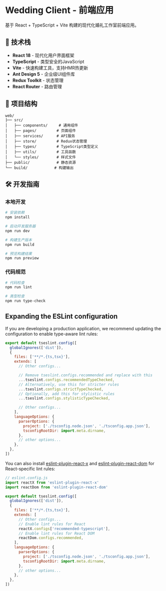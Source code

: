 # Wedding Client - 前端应用

基于 React + TypeScript + Vite 构建的现代化婚礼工作室前端应用。

## 🚀 技术栈

- **React 18** - 现代化用户界面框架
- **TypeScript** - 类型安全的JavaScript
- **Vite** - 快速构建工具，支持HMR热更新
- **Ant Design 5** - 企业级UI组件库
- **Redux Toolkit** - 状态管理
- **React Router** - 路由管理

## 📁 项目结构

```
web/
├── src/
│   ├── components/     # 通用组件
│   ├── pages/         # 页面组件
│   ├── services/      # API服务
│   ├── store/         # Redux状态管理
│   ├── types/         # TypeScript类型定义
│   ├── utils/         # 工具函数
│   └── styles/        # 样式文件
├── public/            # 静态资源
└── build/            # 构建输出
```

## 🛠️ 开发指南

### 本地开发
```bash
# 安装依赖
npm install

# 启动开发服务器
npm run dev

# 构建生产版本
npm run build

# 预览构建结果
npm run preview
```

### 代码规范
```bash
# 代码检查
npm run lint

# 类型检查
npm run type-check
```

## Expanding the ESLint configuration

If you are developing a production application, we recommend updating the configuration to enable type-aware lint rules:

```js
export default tseslint.config([
  globalIgnores(['dist']),
  {
    files: ['**/*.{ts,tsx}'],
    extends: [
      // Other configs...

      // Remove tseslint.configs.recommended and replace with this
      ...tseslint.configs.recommendedTypeChecked,
      // Alternatively, use this for stricter rules
      ...tseslint.configs.strictTypeChecked,
      // Optionally, add this for stylistic rules
      ...tseslint.configs.stylisticTypeChecked,

      // Other configs...
    ],
    languageOptions: {
      parserOptions: {
        project: ['./tsconfig.node.json', './tsconfig.app.json'],
        tsconfigRootDir: import.meta.dirname,
      },
      // other options...
    },
  },
])
```

You can also install [eslint-plugin-react-x](https://github.com/Rel1cx/eslint-react/tree/main/packages/plugins/eslint-plugin-react-x) and [eslint-plugin-react-dom](https://github.com/Rel1cx/eslint-react/tree/main/packages/plugins/eslint-plugin-react-dom) for React-specific lint rules:

```js
// eslint.config.js
import reactX from 'eslint-plugin-react-x'
import reactDom from 'eslint-plugin-react-dom'

export default tseslint.config([
  globalIgnores(['dist']),
  {
    files: ['**/*.{ts,tsx}'],
    extends: [
      // Other configs...
      // Enable lint rules for React
      reactX.configs['recommended-typescript'],
      // Enable lint rules for React DOM
      reactDom.configs.recommended,
    ],
    languageOptions: {
      parserOptions: {
        project: ['./tsconfig.node.json', './tsconfig.app.json'],
        tsconfigRootDir: import.meta.dirname,
      },
      // other options...
    },
  },
])
```

